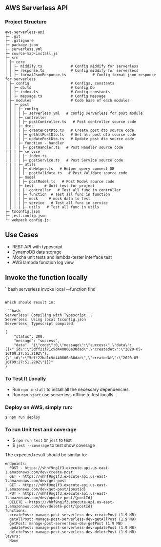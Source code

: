 ## AWS Serverless API

### Project Structure

```
aws-serverless-api
├─ .git
├─ .gitignore
├─ package.json
├─ serverless.yml
├─ source-map-install.js
├─ src
│ ├─ core
│ │ ├─ middify.ts             # Config middify for serverless
│ │ ├─ response.ts            # Config middify for serverless
│ │ ├─ formatJsonResponse.ts            # Config format json response for serverless
│ ├─ config                   # Configs, constants
│ │ ├─ db.ts                  # Config Db
│ │ ├─ index.ts               # Config constants
│ │ ├─ message.ts             # Config Message
│ ├─ modules                  # Code base of each modules
│ │ ├─ post
│ │ │ ├─ config
│ │ │ | ├─ serverless.yml   # config serverless for post module
│ │ │ ├─ controller
│ │ │ | ├─ postController.ts   # Post controller source code
│ │ │ ├─ dtos
│ │ │ | ├─ createPostDto.ts   # Create post dto source code
│ │ │ | ├─ getAllPostDto.ts   # Get all post dto source code
│ │ │ | ├─ updatePostDto.ts   # Update post dto source code
│ │ │ ├─ function - handler
│ │ │ | ├─ postHandler.ts   # Post Handler source code
| | | ├─ service
│ │ │ | ├─ index.ts   
│ │ │ | ├─ postService.ts   # Post Service source code
| | | ├─ utils
│ │ │ | ├─ dbHelper.ts   # Helper query connect DB
│ │ │ | ├─ postValidate.ts   # Post Validate source code
│ │ │ ├─ model
│ │ │ | ├─ postModel.ts   # Post Model source code
│ │ │ ├─ test     # Unit test for project
│ │ │ | ├─ controller   # Test all func in controller
│ │ │ | ├─ function  # Test all func in function
│ │ │ | ├─ mock     # mock data to test
│ │ │ | ├─ service   # Test all func in service
│ │ │ | ├─ utils   # Test all func in utils
├─ tsconfig.json
├─ jest.config.json
└─ webpack.config.js

```
## Use Cases

* REST API with typescript
* DynamoDB data storage
* Mocha unit tests and lambda-tester interface test
* AWS lambda function log view

## Invoke the function locally

``bash
serverless invoke local --function find
```

Which should result in:

```bash
Serverless: Compiling with Typescript...
Serverless: Using local tsconfig.json
Serverless: Typescript compiled.

{
    "status": 200,
    "message": "success",
    "data": "{\"code\":0,\"message\":\"success\",\"data\":[{\"_id\":\"5dff21f71c9d440000a30dad\",\"createdAt\":\"2020-05-16T09:27:51.219Z\"},{\"_id\":\"5dff22ba1c9d440000a30dae\",\"createdAt\":\"2020-05-16T09:27:51.220Z\"}]}"
}
```
### To Test It Locally

* Run ```npm install``` to install all the necessary dependencies.
* Run ```npm start``` use serverless offline to test locally. 

### Deploy on AWS, simply run:

```
$ npm run deploy

```
### To run Unit test and coverage
* $ ```npm run test``` or ```jest``` to test
* $ ```jest --coverage``` to test show coverage

The expected result should be similar to:

```
endpoints:
  POST - https://vhhf9ng1f3.execute-api.us-east-1.amazonaws.com/dev/create-post
  GET - https://vhhf9ng1f3.execute-api.us-east-1.amazonaws.com/dev/get-post
  GET - https://vhhf9ng1f3.execute-api.us-east-1.amazonaws.com/dev/get-post/{postId}
  PUT - https://vhhf9ng1f3.execute-api.us-east-1.amazonaws.com/dev/update-post/{postId}
  DELETE - https://vhhf9ng1f3.execute-api.us-east-1.amazonaws.com/dev/delete-post/{postId}
functions:
  createPost: manage-post-serverless-dev-createPost (1.9 MB)
  getAllPost: manage-post-serverless-dev-getAllPost (1.9 MB)
  getPost: manage-post-serverless-dev-getPost (1.9 MB)
  updatePost: manage-post-serverless-dev-updatePost (1.9 MB)
  deletePost: manage-post-serverless-dev-deletePost (1.9 MB)
layers:
  None
```